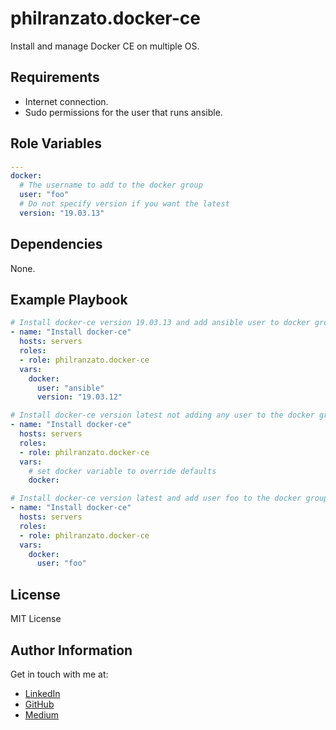philranzato.docker-ce
=========

Install and manage Docker CE on multiple OS.

Requirements
------------

- Internet connection.
- Sudo permissions for the user that runs ansible.

Role Variables
--------------

```yaml
---
docker:
  # The username to add to the docker group
  user: "foo"
  # Do not specify version if you want the latest
  version: "19.03.13"
```

Dependencies
------------

None.

Example Playbook
----------------

```yaml
# Install docker-ce version 19.03.13 and add ansible user to docker group
- name: "Install docker-ce"
  hosts: servers
  roles:
  - role: philranzato.docker-ce
  vars:
    docker:
      user: "ansible"
      version: "19.03.12"

# Install docker-ce version latest not adding any user to the docker group
- name: "Install docker-ce"
  hosts: servers
  roles:
  - role: philranzato.docker-ce
  vars:
    # set docker variable to override defaults
    docker:

# Install docker-ce version latest and add user foo to the docker group
- name: "Install docker-ce"
  hosts: servers
  roles:
  - role: philranzato.docker-ce
  vars:
    docker:
      user: "foo"
```

License
-------

MIT License

Author Information
------------------

Get in touch with me at:
- [LinkedIn](www.linkedin.com/in/phil-ranzato-47b8bb194)
- [GitHub](https://github.com/PhilRanzato)
- [Medium](https://medium.com/@philranzato)
